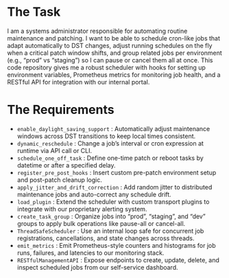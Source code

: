 # The Task

I am a systems administrator responsible for automating routine maintenance and patching. I want to be able to schedule cron-like jobs that adapt automatically to DST changes, adjust running schedules on the fly when a critical patch window shifts, and group related jobs per environment (e.g., “prod” vs “staging”) so I can pause or cancel them all at once. This code repository gives me a robust scheduler with hooks for setting up environment variables, Prometheus metrics for monitoring job health, and a RESTful API for integration with our internal portal.

# The Requirements

* `enable_daylight_saving_support` : Automatically adjust maintenance windows across DST transitions to keep local times consistent.
* `dynamic_reschedule` : Change a job’s interval or cron expression at runtime via API call or CLI.
* `schedule_one_off_task` : Define one-time patch or reboot tasks by datetime or after a specified delay.
* `register_pre_post_hooks` : Insert custom pre-patch environment setup and post-patch cleanup logic.
* `apply_jitter_and_drift_correction` : Add random jitter to distributed maintenance jobs and auto-correct any schedule drift.
* `load_plugin` : Extend the scheduler with custom transport plugins to integrate with our proprietary alerting system.
* `create_task_group` : Organize jobs into “prod”, “staging”, and “dev” groups to apply bulk operations like pause-all or cancel-all.
* `ThreadSafeScheduler` : Use an internal loop safe for concurrent job registrations, cancellations, and state changes across threads.
* `emit_metrics` : Emit Prometheus-style counters and histograms for job runs, failures, and latencies to our monitoring stack.
* `RESTfulManagementAPI` : Expose endpoints to create, update, delete, and inspect scheduled jobs from our self-service dashboard.
